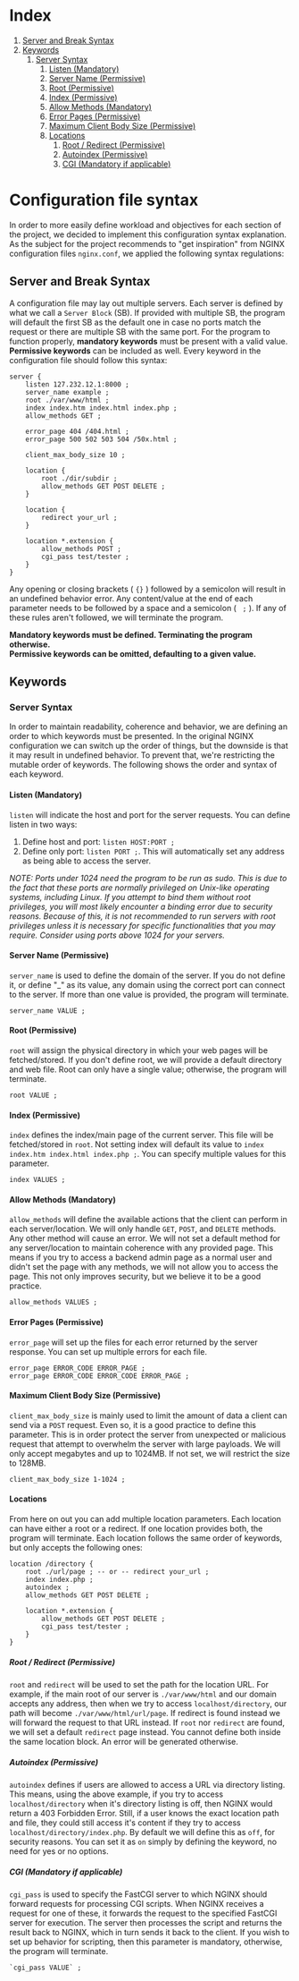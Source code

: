 # Index

1. [Server and Break Syntax](#server-and-break-syntax)
2. [Keywords](#keywords)
   1. [Server Syntax](#server-syntax)
      1. [Listen (Mandatory)](#listen-mandatory)
      2. [Server Name (Permissive)](#server-name-permissive)
      3. [Root (Permissive)](#root-permissive)
      4. [Index (Permissive)](#index-permissive)
      5. [Allow Methods (Mandatory)](#allow-methods-mandatory)
      6. [Error Pages (Permissive)](#error-pages-permissive)
      7. [Maximum Client Body Size (Permissive)](#maximum-client-body-size-permissive)
      8. [Locations](#locations)
         1.  [Root / Redirect (Permissive)](#root--redirect-permissive)
         2.  [Autoindex (Permissive)](#autoindex-permissive)
         3.  [CGI (Mandatory if applicable)](#cgi-mandatory-if-applicable)

# Configuration file syntax

In order to more easily define workload and objectives for each section of the project, we decided to implement this configuration syntax explanation.
As the subject for the project recommends to "get inspiration" from NGINX configuration files `nginx.conf`, we applied the following syntax regulations:

## Server and Break Syntax

A configuration file may lay out multiple servers. Each server is defined by what we call a `Server Block` (SB).
If provided with multiple SB, the program will default the first SB as the default one in case no ports match the request or there are multiple SB with the same port. For the program to function properly, **mandatory keywords** must be present with a valid value. **Permissive keywords** can be included as well. Every keyword in the configuration file should follow this syntax:

```nginx
server {
    listen 127.232.12.1:8000 ;
    server_name example ;
    root ./var/www/html ;
    index index.htm index.html index.php ;
    allow_methods GET ;

    error_page 404 /404.html ;
    error_page 500 502 503 504 /50x.html ;

    client_max_body_size 10 ;

    location {
        root ./dir/subdir ;
        allow_methods GET POST DELETE ;
    }

    location {
        redirect your_url ;
    }

    location *.extension {
        allow_methods POST ;
        cgi_pass test/tester ;
    }
}
```
Any opening or closing brackets ( `{}` ) followed by a semicolon will result in an undefined behavior error. Any content/value at the end of each parameter needs to be followed by a space and a semicolon ( ` ;` ). If any of these rules aren't followed, we will terminate the program.

**Mandatory keywords must be defined. Terminating the program otherwise.** <br>
**Permissive keywords can be omitted, defaulting to a given value.**

## Keywords

### Server Syntax

In order to maintain readability, coherence and behavior, we are defining an order to which keywords must be presented. In the original NGINX configuration we can switch up the order of things, but the downside is that it may result in undefined behavior. To prevent that, we're restricting the mutable order of keywords. The following shows the order and syntax of each keyword.

#### Listen (Mandatory)

`listen` will indicate the host and port for the server requests. You can define listen in two ways:

1. Define host and port: `listen HOST:PORT ;`
2. Define only port: `listen PORT ;`. This will automatically set any address as being able to access the server.

*NOTE: Ports under 1024 need the program to be run as sudo. This is due to the fact that these ports are normally privileged on Unix-like operating systems, including Linux. If you attempt to bind them without root privileges, you will most likely encounter a binding error due to security reasons. Because of this, it is not recommended to run servers with root privileges unless it is necessary for specific functionalities that you may require. Consider using ports above 1024 for your servers.*

#### Server Name (Permissive)

`server_name` is used to define the domain of the server. If you do not define it, or define "_" as its value, any domain using the correct port can connect to the server. If more than one value is provided, the program will terminate.

    server_name VALUE ;

#### Root (Permissive)

`root` will assign the physical directory in which your web pages will be fetched/stored. If you don't define root, we will provide a default directory and web file. Root can only have a single value; otherwise, the program will terminate.

    root VALUE ;

#### Index (Permissive)

`index` defines the index/main page of the current server. This file will be fetched/stored in `root`. Not setting index will default its value to `index index.htm index.html index.php ;`. You can specify multiple values for this parameter.

    index VALUES ;

#### Allow Methods (Mandatory)

`allow_methods` will define the available actions that the client can perform in each server/location. We will only handle `GET`, `POST`, and `DELETE` methods. Any other method will cause an error. We will not set a default method for any server/location to maintain coherence with any provided page. This means if you try to access a backend admin page as a normal user and didn't set the page with any methods, we will not allow you to access the page. This not only improves security, but we believe it to be a good practice.

    allow_methods VALUES ;

#### Error Pages (Permissive)

`error_page` will set up the files for each error returned by the server response. You can set up multiple errors for each file.

    error_page ERROR_CODE ERROR_PAGE ;
    error_page ERROR_CODE ERROR_CODE ERROR_PAGE ;

#### Maximum Client Body Size (Permissive)

`client_max_body_size` is mainly used to limit the amount of data a client can send via a `POST` request. Even so, it is a good practice to define this parameter. This is in order protect the server from unexpected or malicious request that attempt to overwhelm the server with large payloads. We will only accept megabytes and up to 1024MB. If not set, we will restrict the size to 128MB.

    client_max_body_size 1-1024 ;

#### Locations

From here on out you can add multiple location parameters. Each location can have either a root or a redirect. If one location provides both, the program will terminate. Each location follows the same order of keywords, but only accepts the following ones:

```nginx
location /directory {
    root ./url/page ; -- or -- redirect your_url ;
    index index.php ;
    autoindex ;
    allow_methods GET POST DELETE ;

    location *.extension {
        allow_methods GET POST DELETE ;
        cgi_pass test/tester ;
    }
}
```
##### Root / Redirect (Permissive)

`root` and `redirect` will be used to set the path for the location URL. For example, if the main root of our server is `./var/www/html` and our domain accepts any address, then when we try to access `localhost/directory`, our path will become `./var/www/html/url/page`. If redirect is found instead we will forward the request to that URL instead. If `root` nor `redirect` are found, we will set a default `redirect` page instead. You cannot define both inside the same location block. An error will be generated otherwise.

##### Autoindex (Permissive)

`autoindex` defines if users are allowed to access a URL via directory listing. This means, using the above example, if you try to access `localhost/directory` when it's directory listing is off, then NGINX would return a 403 Forbidden Error. Still, if a user knows the exact location path and file, they could still access it's content if they try to access `localhost/directory/index.php`. By default we will define this as `off`, for security reasons. You can set it as `on` simply by defining the keyword, no need for yes or no options.

##### CGI (Mandatory if applicable)

`cgi_pass` is used to specify the FastCGI server to which NGINX should forward requests for processing CGI scripts. When NGINX receives a request for one of these, it forwards the request to the specified FastCGI server for execution. The server then processes the script and returns the result back to NGINX, which in turn sends it back to the client. If you wish to set up behavior for scripting, then this parameter is mandatory, otherwise, the program will terminate.

    `cgi_pass VALUE` ;
